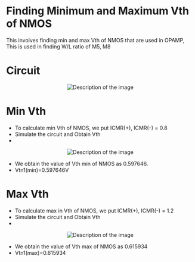 # Finding Minimum and Maximum Vth of NMOS
This involves finding min and max Vth of NMOS that are used in OPAMP, This is used in finding W/L ratio of M5, M8

# Circuit
<p align="center">
  <img src="https://github.com/chennakeshavadasa/Miller-Compensated-Two-stage-OPAMP-using-SKY130PDK/assets/123294639/d90fe195-170c-4494-a410-5bbfa7762ebf" alt="Description of the image" />
</p>

# Min Vth 
- To calculate min Vth of NMOS, we put ICMR(+), ICMR(-) = 0.8
- Simulate the circuit and Obtain Vth
- 
<p align="center">
  <img src="https://github.com/chennakeshavadasa/Miller-Compensated-Two-stage-OPAMP-using-SKY130PDK/assets/123294639/968dbee5-7bc9-4ba2-be33-21722adf97b9" alt="Description of the image" />
</p>

- We obtain the value of Vth min of NMOS as 0.597646.
- Vtn1(min)=0.597646V

# Max Vth
- To calculate max in Vth of NMOS, we put ICMR(+), ICMR(-) = 1.2
- Simulate the circuit and Obtain Vth
- 
<p align="center">
  <img src="https://github.com/chennakeshavadasa/Miller-Compensated-Two-stage-OPAMP-using-SKY130PDK/assets/123294639/6e785407-5cb5-4289-9773-e6a77b74107d" alt="Description of the image" />
</p>

- We obtain the value of Vth max of NMOS as 0.615934
- Vtn1(max)=0.615934
